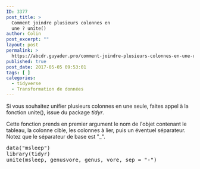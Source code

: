 ```yaml
---
ID: 3377
post_title: >
  Comment joindre plusieurs colonnes en
  une ? unite()
author: Colin
post_excerpt: ""
layout: post
permalink: >
  https://abcdr.guyader.pro/comment-joindre-plusieurs-colonnes-en-une-unite/
published: true
post_date: 2017-05-05 09:53:01
tags: [ ]
categories:
  - tidyverse
  - Transformation de données
---
```

<p>Si vous souhaitez unifier plusieurs colonnes en une seule, faites appel à la fonction unite(), issue du package <em>tidyr</em>.

<p>Cette fonction prends en premier argument le nom de l'objet contenant le tableau, la colonne cible, les colonnes à lier, puis un éventuel séparateur. Notez que le séparateur de base est "_".
<pre lang="rsplus">data("msleep")
library(tidyr)
unite(msleep, genusvore, genus, vore, sep = "-")</pre>